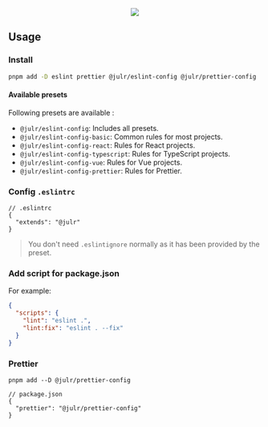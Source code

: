 <p align="center">
  <img src="https://user-images.githubusercontent.com/8337858/188330694-486f26d6-1588-4c82-aa72-e6f6fcecc300.png">
</p>

## Usage

### Install

```bash
pnpm add -D eslint prettier @julr/eslint-config @julr/prettier-config
```

#### Available presets

Following presets are available :

- `@julr/eslint-config`: Includes all presets.
- `@julr/eslint-config-basic`: Common rules for most projects.
- `@julr/eslint-config-react`: Rules for React projects.
- `@julr/eslint-config-typescript`: Rules for TypeScript projects.
- `@julr/eslint-config-vue`: Rules for Vue projects.
- `@julr/eslint-config-prettier`: Rules for Prettier.

### Config `.eslintrc`

```jsonc
// .eslintrc
{
  "extends": "@julr"
}
```

> You don't need `.eslintignore` normally as it has been provided by the preset.

### Add script for package.json

For example:

```json
{
  "scripts": {
    "lint": "eslint .",
    "lint:fix": "eslint . --fix"
  }
}
```

### Prettier

```
pnpm add --D @julr/prettier-config
```

```jsonc
// package.json
{
  "prettier": "@julr/prettier-config"
}
```
